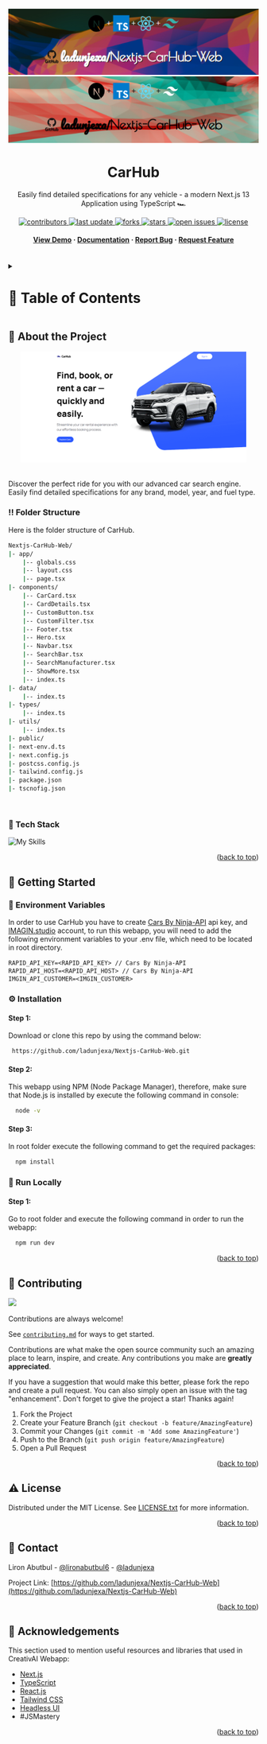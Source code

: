 <a name="readme-top"></a>
<div align="center">

  ![Project Banner](@readme_assets/readme_banner.png#gh-dark-mode-only)
  ![Project Banner](@readme_assets/readme_banner-light.png#gh-light-mode-only)

  <h1>CarHub</h1>
  
  <p>
  Easily find detailed specifications for any vehicle - a modern Next.js 13 Application using TypeScript 🏎
  </p>

<!-- Badges -->
<p>
  <a href="https://github.com/ladunjexa/Nextjs-CarHub-Web/graphs/contributors">
    <img src="https://img.shields.io/github/contributors/ladunjexa/Nextjs-CarHub-Web" alt="contributors" />
  </a>
  <a href="">
    <img src="https://img.shields.io/github/last-commit/ladunjexa/Nextjs-CarHub-Web" alt="last update" />
  </a>
  <a href="https://github.com/ladunjexa/Nextjs-CarHub-Web/network/members">
    <img src="https://img.shields.io/github/forks/ladunjexa/Nextjs-CarHub-Web" alt="forks" />
  </a>
  <a href="https://github.com/ladunjexa/Nextjs-CarHub-Web/stargazers">
    <img src="https://img.shields.io/github/stars/ladunjexa/Nextjs-CarHub-Web" alt="stars" />
  </a>
  <a href="https://github.com/ladunjexa/Nextjs-CarHub-Web/issues/">
    <img src="https://img.shields.io/github/issues/ladunjexa/Nextjs-CarHub-Web" alt="open issues" />
  </a>
  <a href="https://github.com/ladunjexa/Nextjs-CarHub-Web/blob/master/LICENSE">
    <img src="https://img.shields.io/github/license/ladunjexa/Nextjs-CarHub-Web.svg" alt="license" />
  </a>
</p>
   
 <h4>
    <a href="https://nextjs-car-hub-web.vercel.app/">View Demo</a>
  <span> · </span>
    <a href="https://github.com/ladunjexa/Nextjs-CarHub-Web">Documentation</a>
  <span> · </span>
    <a href="https://github.com/ladunjexa/Nextjs-CarHub-Web/issues/">Report Bug</a>
  <span> · </span>
    <a href="https://github.com/ladunjexa/Nextjs-CarHub-Web/issues/">Request Feature</a>
  </h4>
</div>

<br />

<!-- Table of Contents -->
<details>

<summary>

# :notebook_with_decorative_cover: Table of Contents

</summary>

- [About the Project](#star2-about-the-project)
  * [Folder Structure](#bangbang-folder-structure)
  * [Tech Stack](#space_invader-tech-stack)
- [Getting Started](#toolbox-getting-started)
  * [Environment Variables](#key-environment-variables)
  * [Installation](#gear-installation)
  * [Run Locally](#running-run-locally)
- [Contributing](#wave-contributing)
- [License](#warning-license)
- [Contact](#handshake-contact)
- [Acknowledgements](#gem-acknowledgements)

</details>  

<!-- About the Project -->
## :star2: About the Project

<div align="center">
  <img src="@readme_assets/carhub-mockup.png" height="auto" width="90%"/>
</div>
<br />

Discover the perfect ride for you with our advanced car search engine. Easily find detailed specifications for any brand, model, year, and fuel type.

<!-- Folder Structure -->
### :bangbang: Folder Structure

Here is the folder structure of CarHub.
```bash
Nextjs-CarHub-Web/
|- app/
    |-- globals.css
    |-- layout.css
    |-- page.tsx
|- components/
    |-- CarCard.tsx
    |-- CardDetails.tsx
    |-- CustomButton.tsx
    |-- CustomFilter.tsx
    |-- Footer.tsx
    |-- Hero.tsx
    |-- Navbar.tsx
    |-- SearchBar.tsx
    |-- SearchManufacturer.tsx
    |-- ShowMore.tsx
    |-- index.ts
|- data/
    |-- index.ts
|- types/
    |-- index.ts
|- utils/
    |-- index.ts
|- public/
|- next-env.d.ts
|- next.config.js
|- postcss.config.js
|- tailwind.config.js
|- package.json
|- tscnofig.json
```
<br />

<!-- TechStack -->
### :space_invader: Tech Stack

![My Skills](https://skillicons.dev/icons?i=nextjs,typescript,react,tailwindcss)

<p align="right">(<a href="#readme-top">back to top</a>)</p>

<!-- Getting Started -->
## :toolbox: Getting Started

<!-- ENV VARIABLES -->
### :key: Environment Variables

In order to use CarHub you have to create [Cars By Ninja-API](https://rapidapi.com/apininjas/api/cars-by-api-ninjas) api key, and [IMAGIN.studio](https://imagin.studio/) account, to run this webapp, you will need to add the following environment variables to your .env file, which need to be located in root directory.

```env
RAPID_API_KEY=<RAPID_API_KEY> // Cars By Ninja-API
RAPID_API_HOST=<RAPID_API_HOST> // Cars By Ninja-API
IMGIN_API_CUSTOMER=<IMGIN_CUSTOMER>
```

<!-- Installation -->
### :gear: Installation

#### Step 1:
Download or clone this repo by using the command below:

```bash
 https://github.com/ladunjexa/Nextjs-CarHub-Web.git
```

#### Step 2:

This webapp using NPM (Node Package Manager), therefore, make sure that Node.js is installed by execute the following command in console:

```bash
  node -v
```

#### Step 3:

In root folder execute the following command to get the required packages:

```bash
  npm install
```

<!-- Run Locally -->
### :running: Run Locally

#### Step 1:

Go to root folder and execute the following command in order to run the webapp:

```bash
  npm run dev
```

<p align="right">(<a href="#readme-top">back to top</a>)</p>

<!-- Contributing -->
## :wave: Contributing

<a href="https://github.com/ladunjexa/Nextjs-CarHub-Web/graphs/contributors">
  <img src="https://contrib.rocks/image?repo=ladunjexa/Nextjs-CarHub-Web" />
</a>


Contributions are always welcome!

See [`contributing.md`](https://contributing.md/) for ways to get started.

Contributions are what make the open source community such an amazing place to learn, inspire, and create. Any contributions you make are **greatly appreciated**.

If you have a suggestion that would make this better, please fork the repo and create a pull request. You can also simply open an issue with the tag "enhancement".
Don't forget to give the project a star! Thanks again!

1. Fork the Project
2. Create your Feature Branch (`git checkout -b feature/AmazingFeature`)
3. Commit your Changes (`git commit -m 'Add some AmazingFeature'`)
4. Push to the Branch (`git push origin feature/AmazingFeature`)
5. Open a Pull Request

<p align="right">(<a href="#readme-top">back to top</a>)</p>

<!-- License -->
## :warning: License

Distributed under the MIT License. See [LICENSE.txt](https://github.com/ladunjexa/Nextjs-CarHub-Web/blob/main/LICENSE) for more information.

<p align="right">(<a href="#readme-top">back to top</a>)</p>

<!-- Contact -->
## :handshake: Contact

Liron Abutbul - [@lironabutbul6](https://twitter.com/lironabutbul6) - [@ladunjexa](https://t.me/ladunjexa)

Project Link: [https://github.com/ladunjexa/Nextjs-CarHub-Web](https://github.com/ladunjexa/Nextjs-CarHub-Web)

<p align="right">(<a href="#readme-top">back to top</a>)</p>

<!-- Acknowledgments -->
## :gem: Acknowledgements

This section used to mention useful resources and libraries that used in CreativAI Webapp:
- [Next.js](https://nextjs.org/)
- [TypeScript](https://www.typescriptlang.org/)
- [React.js](https://reactjs.org/)
- [Tailwind CSS](https://tailwindcss.com/)
- [Headless UI](https://headlessui.com/)
- #JSMastery

<p align="right">(<a href="#readme-top">back to top</a>)</p>
